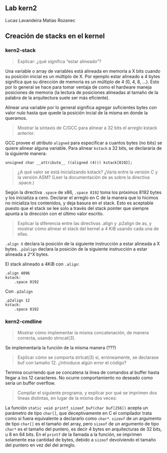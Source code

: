 ## Lab kern2

Lucas Lavandeira
Matías Rozanec

## Creación de stacks en el kernel

### kern2-stack

>Explicar: ¿qué significa “estar alineado”?

Una variable o array de variables está alineada en memoria a X bits cuando su posición inicial es un múltiplo de X. Por ejemplo estar alineado a 4 bytes significa que su dirección de memoria es un múltiplo de 4 (0, 4, 8, ...). Esto por lo general se hace para tomar ventaja de como el hardware maneja posiciones de memoria (la lectura de posiciones alineadas al tamaño de la palabra de la arquitectura suele ser más eficiente). 

Alinear una variable por lo general significa agregar suficientes bytes con valor nulo hasta que quede la posición incial de la misma en donde la queramos. 

>Mostrar la sintaxis de C/GCC para alinear a 32 bits el arreglo kstack anterior.

GCC provee el _atributo_ `aligned` para especificar a cuantos bytes (no bits) se quiere alinear alguna variable. Para alinear `kstack` a 32 bits, se declararía de la siguiente manera:

`unsigned char __attribute__ ((aligned (4))) kstack[8192];`

>¿A qué valor se está inicializando kstack? ¿Varía entre la versión C y la versión ASM? (Leer la documentación de as sobre la directiva .space.)

Según la directiva `.space` de x86, `.space 8192` toma los próximos 8192 bytes y los inicializa a cero. Declarar el arreglo en C de la manera que lo hicimos no inicializa los contenidos, y deja basura en el stack. Esto es aceptable puesto que el stack se lee solo a través del stack pointer que siempre apunta a la dirección con el último valor escrito.

>Explicar la diferencia entre las directivas .align y .p2align de as, y mostrar cómo alinear el stack del kernel a 4 KiB usando cada una de ellas.

`.align X` declara la posición de la siguiente instrucción a estar alineada a X bytes. `.p2align` declara la posición de la siguiente instrucción a estar alineada a 2^X bytes.

El stack alineado a 4KiB con `.align`:
```
.align 4096
kstack:
    .space 8192
```

Con `.p2align`
```
.p2align 12
kstack:
    .space 8192
```


### kern2-cmdline

>Mostrar cómo implementar la misma concatenación, de manera correcta, usando strncat(3).

Se implementaría la función de la misma manera (???)

>Explicar cómo se comporta strlcat(3) si, erróneamente, se declarase buf con tamaño 12. ¿Introduce algún error el código?

Termina ocurriendo que se concatena la línea de comandos al buffer hasta llegar a los 12 caracteres. No ocurre comportamiento no deseado como sería un buffer overflow.

>Compilar el siguiente programa, y explicar por qué se imprimen dos líneas distintas, en lugar de la misma dos veces:

La función `static void printf_sizeof_buf(char buf[256])` acepta un parámetro de tipo `char[]`, que deceptivamente en C el compilador trata como si fuera equivalente a declararlo como `char*`. `sizeof` de un argumento de tipo `char[]` es el tamaño del array, pero `sizeof` de un argumento de tipo `char*` es el tamaño del puntero, es decir 4 bytes en arquitecturas de 32 bits, u 8 en 64 bits. En el `printf` de la llamada a la función, se imprimen solamente esa cantidad de bytes, debido a `sizeof` devolviendo el tamaño del puntero en vez del del arreglo.

